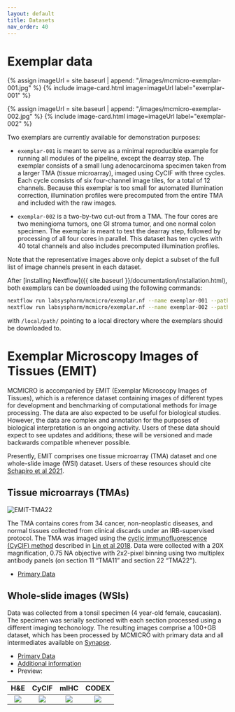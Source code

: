 ```yaml
---
layout: default
title: Datasets
nav_order: 40
---
```


# Exemplar data

<div class="basic-grid mt-6">

{% assign imageUrl = site.baseurl | append: "/images/mcmicro-exemplar-001.jpg" %}
{% include image-card.html 
    image=imageUrl
    label="exemplar-001"
%}

{% assign imageUrl = site.baseurl | append: "/images/mcmicro-exemplar-002.jpg" %}
{% include image-card.html 
    image=imageUrl
    label="exemplar-002"
%}

</div><!-- end grid -->


Two exemplars are currently available for demonstration purposes:

* `exemplar-001` is meant to serve as a minimal reproducible example for running all modules of the pipeline, except the dearray step. The exemplar consists of a small lung adenocarcinoma specimen taken from a larger TMA (tissue microarray), imaged using CyCIF with three cycles. Each cycle consists of six four-channel image tiles, for a total of 12 channels. Because this exemplar is too small for automated illumination correction, illumination profiles were precomputed from the entire TMA and included with the raw images.

* `exemplar-002` is a two-by-two cut-out from a TMA. The four cores are two meningioma tumors, one GI stroma tumor, and one normal colon specimen. The exemplar is meant to test the dearray step, followed by processing of all four cores in parallel. This dataset has ten cycles with 40 total channels and also includes precomputed illumination profiles.

Note that the representative images above only depict a subset of the full list of image channels present in each dataset.

After [installing Nextflow]({{ site.baseurl }}/documentation/installation.html), both exemplars can be downloaded using the following commands:
``` bash
nextflow run labsyspharm/mcmicro/exemplar.nf --name exemplar-001 --path /local/path/
nextflow run labsyspharm/mcmicro/exemplar.nf --name exemplar-002 --path /local/path/
```
with `/local/path/` pointing to a local directory where the exemplars should be downloaded to.

# Exemplar Microscopy Images of Tissues (EMIT)

MCMICRO is accompanied by EMIT (Exemplar Microscopy Images of Tissues), which is a reference dataset containing images of different types for development and benchmarking of computational methods for image processing. The data are also expected to be useful for biological studies. However, the data are complex and annotation for the purposes of biological interpretation is an ongoing activity. Users of these data should expect to see updates and additions; these will be versioned and made backwards compatible whenever possible.

Presently, EMIT comprises one tissue microarray (TMA) dataset and one whole-slide image (WSI) dataset. Users of these resources should cite [Schapiro et al 2021](https://www.biorxiv.org/content/10.1101/2021.03.15.435473v1).


## Tissue microarrays (TMAs)

<img src="{{ site.baseurl }}/images/EMIT_TMA22.png" alt="EMIT-TMA22">

The TMA contains cores from 34 cancer, non-neoplastic diseases, and normal tissues collected from clinical discards under an IRB-supervised protocol. The TMA was imaged using the [cyclic immunofluorescence (CyCIF) method](https://www.cycif.org/) described in [Lin et al 2018](https://elifesciences.org/articles/31657). Data were collected with a 20X magnification, 0.75 NA objective with 2x2-pixel binning using two multiplex antibody panels (on section 11 “TMA11” and section 22 “TMA22").

* [Primary Data](https://www.synapse.org/#!Synapse:syn22345748/wiki/609239)

## Whole-slide images (WSIs)

Data was collected from a tonsil specimen (4 year-old female, caucasian). The specimen was serially sectioned with each section processed using a different imaging techonology. The resulting images comprise a 100+GB dataset, which has been processed by MCMICRO with primary data and all intermediates available on [Synapse](https://www.synapse.org/#!Synapse:syn24849819/wiki/608441).

* [Primary Data](https://www.synapse.org/#!Synapse:syn24849819/wiki/608441)
* [Additional information](https://labsyspharm.github.io/mcmicro-images/)
* Preview:

| H&E | CyCIF |	mIHC | CODEX |
| :-: | :-: | :-: | :-: |
<a href="https://labsyspharm.github.io/mcmicro-images/stories/WD-75684-01.html"><img src="https://labsyspharm.github.io/mcmicro-images/images/thumbnail-WD-75684-01.jpg"></a> | <a href="https://labsyspharm.github.io/mcmicro-images/stories/WD-75684-02.html"><img src="https://labsyspharm.github.io/mcmicro-images/images/thumbnail-WD-75684-02.jpg"></a> | <a href="https://labsyspharm.github.io/mcmicro-images/stories/WD-75684-12.html"><img src="https://labsyspharm.github.io/mcmicro-images/images/thumbnail-WD-75684-12.jpg"></a> | <a href="https://labsyspharm.github.io/mcmicro-images/stories/WD-75684-05.html"><img src="https://labsyspharm.github.io/mcmicro-images/images/thumbnail-WD-75684-05.jpg"></a> |
